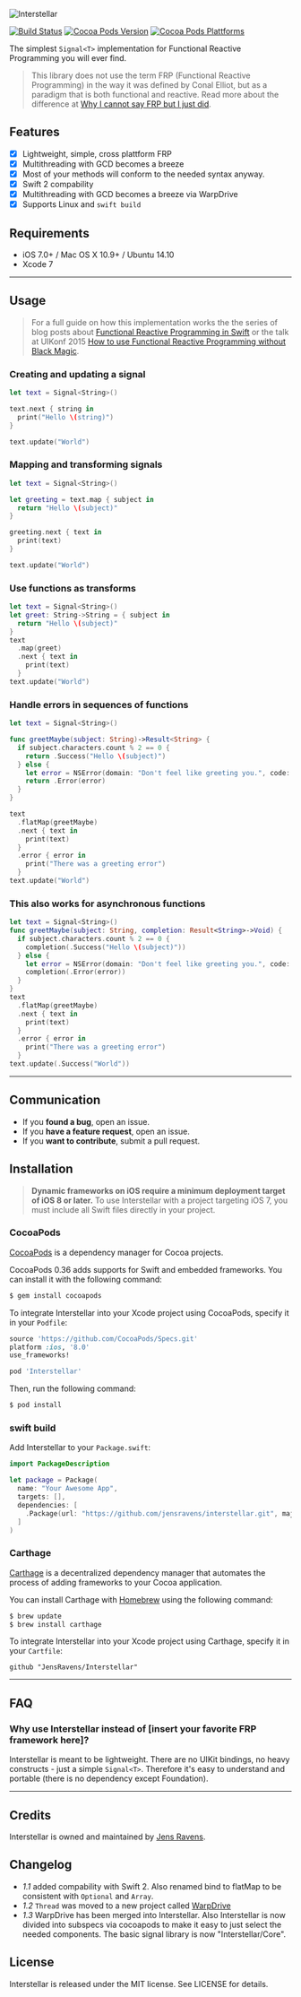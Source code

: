 ![Interstellar](https://raw.githubusercontent.com/JensRavens/Interstellar/assets/header.jpg)

[![Build Status](https://travis-ci.org/JensRavens/Interstellar.svg)](https://travis-ci.org/JensRavens/Interstellar)
[![Cocoa Pods Version](https://img.shields.io/cocoapods/v/Interstellar.svg)](https://cocoapods.org/pods/Interstellar)
[![Cocoa Pods Plattforms](https://img.shields.io/cocoapods/p/Interstellar.svg)](https://cocoapods.org/pods/Interstellar)

The simplest `Signal<T>` implementation for Functional Reactive Programming you will ever find.

> This library does not use the term FRP (Functional Reactive Programming) in the way it was
> defined by Conal Elliot, but as a paradigm that is both functional and reactive. Read more
> about the difference at [Why I cannot say FRP but I just did](https://medium.com/@andrestaltz/why-i-cannot-say-frp-but-i-just-did-d5ffaa23973b).

## Features

- [x] Lightweight, simple, cross plattform FRP
- [x] Multithreading with GCD becomes a breeze
- [x] Most of your methods will conform to the needed syntax anyway.
- [x] Swift 2 compability
- [x] Multithreading with GCD becomes a breeze via WarpDrive
- [x] Supports Linux and `swift build`

## Requirements

- iOS 7.0+ / Mac OS X 10.9+ / Ubuntu 14.10
- Xcode 7

---

## Usage

> For a full guide on how this implementation works the the series of blog posts about
> [Functional Reactive Programming in Swift](http://jensravens.de/series/functional-reactive-programming-in-swift/)
> or the talk at UIKonf 2015 [How to use Functional Reactive Programming without Black Magic](http://jensravens.de/uikonf-talk/).

### Creating and updating a signal

``` swift
let text = Signal<String>()

text.next { string in
  print("Hello \(string)")
}

text.update("World")
```

### Mapping and transforming signals

``` swift
let text = Signal<String>()

let greeting = text.map { subject in
  return "Hello \(subject)"
}

greeting.next { text in
  print(text)
}

text.update("World")
```

### Use functions as transforms

``` swift
let text = Signal<String>()
let greet: String->String = { subject in
  return "Hello \(subject)"
}
text
  .map(greet)
  .next { text in
    print(text)
  }
text.update("World")
```

### Handle errors in sequences of functions

``` swift
let text = Signal<String>()

func greetMaybe(subject: String)->Result<String> {
  if subject.characters.count % 2 == 0 {
    return .Success("Hello \(subject)")
  } else {
    let error = NSError(domain: "Don't feel like greeting you.", code: 401, userInfo: nil)
    return .Error(error)
  }
}

text
  .flatMap(greetMaybe)
  .next { text in
    print(text)
  }
  .error { error in
    print("There was a greeting error")
  }
text.update("World")
```

### This also works for asynchronous functions

``` swift
let text = Signal<String>()
func greetMaybe(subject: String, completion: Result<String>->Void) {
  if subject.characters.count % 2 == 0 {
    completion(.Success("Hello \(subject)"))
  } else {
    let error = NSError(domain: "Don't feel like greeting you.", code: 401, userInfo: nil)
    completion(.Error(error))
  }
}
text
  .flatMap(greetMaybe)
  .next { text in
    print(text)
  }
  .error { error in
    print("There was a greeting error")
  }
text.update(.Success("World"))
```

---

## Communication

- If you **found a bug**, open an issue.
- If you **have a feature request**, open an issue.
- If you **want to contribute**, submit a pull request.

## Installation

> **Dynamic frameworks on iOS require a minimum deployment target of iOS 8 or later.**
> To use Interstellar with a project targeting iOS 7, you must include all Swift files directly in your project.

### CocoaPods

[CocoaPods](http://cocoapods.org) is a dependency manager for Cocoa projects.

CocoaPods 0.36 adds supports for Swift and embedded frameworks. You can install it with the following command:

``` bash
$ gem install cocoapods
```

To integrate Interstellar into your Xcode project using CocoaPods, specify it in your `Podfile`:

``` ruby
source 'https://github.com/CocoaPods/Specs.git'
platform :ios, '8.0'
use_frameworks!

pod 'Interstellar'
```

Then, run the following command:

``` bash
$ pod install
```

### swift build

Add Interstellar to your `Package.swift`:

```swift
import PackageDescription

let package = Package(
  name: "Your Awesome App",
  targets: [],
  dependencies: [
    .Package(url: "https://github.com/jensravens/interstellar.git", majorVersion: 1),
  ]
)
```

### Carthage

[Carthage](https://github.com/Carthage/Carthage) is a decentralized dependency manager that automates the process of adding frameworks to your Cocoa application.

You can install Carthage with [Homebrew](http://brew.sh/) using the following command:

``` bash
$ brew update
$ brew install carthage
```

To integrate Interstellar into your Xcode project using Carthage, specify it in your `Cartfile`:

``` ogdl
github "JensRavens/Interstellar"
```

---

## FAQ

### Why use Interstellar instead of [insert your favorite FRP framework here]?

Interstellar is meant to be lightweight. There are no UIKit bindings, no heavy constructs - just a simple `Signal<T>`. Therefore it's easy to understand and portable (there is no dependency except Foundation).

* * *

## Credits

Interstellar is owned and maintained by [Jens Ravens](http://jensravens.de).

## Changelog

- *1.1* added compability with Swift 2. Also renamed bind to flatMap to be consistent with `Optional` and `Array`.
- *1.2* `Thread` was moved to a new project called [WarpDrive](https://github.com/jensravens/warpdrive)
- *1.3* WarpDrive has been merged into Interstellar. Also Interstellar is now divided into subspecs via cocoapods to make it easy to just select the needed components. The basic signal library is now "Interstellar/Core".

## License

Interstellar is released under the MIT license. See LICENSE for details.
